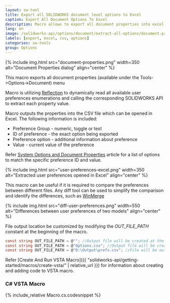 ```yaml
---
layout: sw-tool
title: Export all SOLIDWORKS document level options to Excel
caption: Export All Document Options To Excel
description: Macro allows to export all document properties into excel format using SOLIDWORKS API and reflection
lang: en
image: /solidworks-api/options/document/extract-all-options/document-properties.png
labels: [export, excel, csv, options]
categories: sw-tools
group: Options
---
```

{% include img.html src="document-properties.png" width=350 alt="Document Properties dialog" align="center" %}

This macro exports all document properties (available under the Tools->Options->Document) menu

Macro is utilizing [Reflection](https://docs.microsoft.com/en-us/dotnet/csharp/programming-guide/concepts/reflection) to dynamically read all available user preferences enumerations and calling the corresponding SOLIDWORKS API to extract each property value.

Macro outputs the properties into the CSV file which can be opened in Excel. The following information is included:

* Preference Group - numeric, toggle or text
* ID of preference - the exact option being exported
* Preference option - additional information about preference
* Value - current value of the preference

Refer [System Options and Document Properties](http://help.solidworks.com/2016/english/api/sldworksapiprogguide/overview/system_options_and_document_properties.htm) article for a list of options to match the specific preference ID and value.

{% include img.html src="user-preferences-excel.png" width=350 alt="Extracted user preferences opened in Excel" align="center" %}

This macro can be useful if it is required to compare the preferences between different files. Any diff tool can be used to simplify the comparison and identify the differences, such as [WinMerge](http://winmerge.org/)

{% include img.html src="diff-user-preferences.png" width=550 alt="Differences between user preferences of two models" align="center" %}

File output location be customized by modifying the *OUT_FILE_PATH* constant at the beginning of the macro.

~~~ cs
const string OUT_FILE_PATH = @""; //Output file will be created at the same location as SOLIDWORKS model and will be named as <ModelName>_prefs.csv
const string OUT_FILE_PATH = @"Options.csv"; //Output file will be created at the same location as SOLIDWORKS model and will be named as Options.csv
const string OUT_FILE_PATH = @"D:\Output\prefs.csv"; //File will be output to D:\Output\prefs.csv
~~~

Refer [Create And Run VSTA Macro]({{ "solidworks-api/getting-started/macros/create-vsta/" | relative_url }}) for information about creating and adding code to VSTA macro.

### C# VSTA Macro

{% include_relative Macro.cs.codesnippet %}
